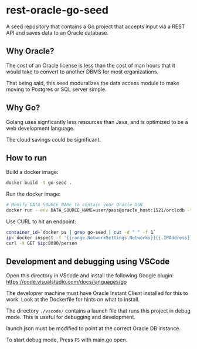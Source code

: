 # rest-oracle-go-seed
A seed repository that contains a Go project that accepts input via a REST API and saves data to an Oracle database.

## Why Oracle?
The cost of an Oracle license is less than the cost of man hours that it would take to convert to another DBMS for most organizations. 

That being said, this seed moduralizes the data access module to make moving to Postgres or SQL server simple. 

## Why Go?
Golang uses signficantly less resources than Java, and is optimized to be a web development language.

The cloud savings could be significant.

## How to run

Build a docker image:

```bash
docker build -t go-seed .
```

Run the docker image:
```bash
# Modify DATA_SOURCE_NAME to contain your Oracle DSN
docker run --env DATA_SOURCE_NAME=user/pass@oracle_host:1521/orclcdb -t go-seed
```

Use CURL to hit an endpoint:
```bash
container_id=`docker ps | grep go-seed | cut -d " " -f 1`
ip=`docker inspect -f '{{range.NetworkSettings.Networks}}{{.IPAddress}}{{end}}' $container_id`
curl -X GET $ip:8080/person
```

## Development and debugging using VSCode

Open this directory in VScode and install the following Google plugin: https://code.visualstudio.com/docs/languages/go

The developrer machine must have Oracle Instant Client installed for this to work. Look at the Dockerfile for hints on what to install.

The directory `./vscode/` contains a launch file that runs this project in debug mode. This is useful for debugging and development. 

launch.json must be modified to point at the correct Oracle DB instance.

To start debug mode, Press `F5` with main.go open.





